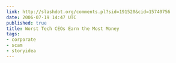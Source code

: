 ```yaml
---
link: http://slashdot.org/comments.pl?sid=191520&cid=15740756
date: 2006-07-19 14:47 UTC
published: true
title: Worst Tech CEOs Earn the Most Money
tags:
- corporate
- scam
- storyidea
---
```




